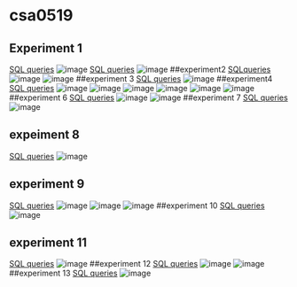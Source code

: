 # csa0519
## Experiment 1
[SQL queries](https://github.com/vamsi050802/csa0519/blob/main/Expr1)
![image](https://user-images.githubusercontent.com/113341779/191198225-ea2a13eb-d76b-4de4-baee-40765e5ba0e7.png)
[SQL queries](https://github.com/vamsi050802/csa0519/blob/main/exp%201)
![image](https://user-images.githubusercontent.com/113341779/191203152-d01a0809-a18c-45ad-8373-452a120fa67e.png)
##experiment2
[SQLqueries](https://github.com/vamsi050802/csa0519/blob/main/exp%202)
![image](https://user-images.githubusercontent.com/113341779/191312301-2faf6b0e-4cba-4c92-8cb4-c339a308b3aa.png)
![image](https://user-images.githubusercontent.com/113341779/191312584-950e7a6b-77b3-4bda-bc2a-3825cb064f06.png)
##experiment 3
[SQL queries](https://github.com/vamsi050802/csa0519/blob/main/exp3)
![image](https://user-images.githubusercontent.com/113341779/191308557-8d3a82af-c69b-40ab-bc72-ec05def75a46.png)
##experiment4
[SQL queries](https://github.com/vamsi050802/csa0519/blob/main/exp4)
![image](https://user-images.githubusercontent.com/113341779/191309554-36cb73fe-8dfe-45e5-a597-e981164ae5c8.png)
![image](https://user-images.githubusercontent.com/113341779/191310460-3aafeabe-6949-4616-bb9d-586fddd71955.png)
![image](https://user-images.githubusercontent.com/113341779/191310519-6d48c272-0860-465f-b4a9-43ce60c48af8.png)
![image](https://user-images.githubusercontent.com/113341779/191310590-cdbc9e23-95b6-4a83-a8e6-8b09fe87312b.png)
![image](https://user-images.githubusercontent.com/113341779/191310681-ffdf7735-995e-4514-a991-dc1062085428.png)
![image](https://user-images.githubusercontent.com/113341779/191310726-4361acad-af4d-4436-a931-23139a6e6a1c.png)
##experiment 6
[SQL queries](https://github.com/vamsi050802/csa0519/blob/main/exp6)
![image](https://user-images.githubusercontent.com/113341779/191310794-77434f47-ec15-4f4c-a7e5-f56cc9dbec98.png)
![image](https://user-images.githubusercontent.com/113341779/191310884-a907fa20-9d22-4707-8a91-38793c2264ce.png)
##experiment 7
[SQL queries](https://github.com/vamsi050802/csa0519/blob/main/exp7)
![image](https://user-images.githubusercontent.com/113341779/191311734-d0d5e9b4-dc68-41a1-bde5-364e59a64189.png)
## expeiment 8
[SQL queries](https://github.com/vamsi050802/csa0519/blob/main/exp8)
![image](https://user-images.githubusercontent.com/113341779/191540503-b335289d-773a-43ed-8b7e-78cb43130f5a.png)
## experiment 9
[SQL queries](https://github.com/vamsi050802/csa0519/blob/main/exp9)
![image](https://user-images.githubusercontent.com/113341779/191541040-7244327f-d50f-4118-83c2-d14563c43788.png)
![image](https://user-images.githubusercontent.com/113341779/191541076-dd69ba5a-f63a-46ac-b6f6-7841abda032c.png)
![image](https://user-images.githubusercontent.com/113341779/191541114-5d93264d-47c6-44f1-a3d9-ad617414c912.png)
##experiment 10
[SQL queries](https://github.com/vamsi050802/csa0519/blob/main/exp10)
![image](https://user-images.githubusercontent.com/113341779/191541326-f1cf4551-dc54-4aec-99bf-06e00259f84a.png)
## experiment 11
[SQL queries](https://github.com/vamsi050802/csa0519/blob/main/exp11)
![image](https://user-images.githubusercontent.com/113341779/191539327-1e478076-117d-48c0-adf6-34bc962771fc.png)
##experiment 12
[SQL queries](https://github.com/vamsi050802/csa0519/blob/main/exp12)
![image](https://user-images.githubusercontent.com/113341779/191542045-3151c185-c963-43de-903b-de5f8a1571e7.png)
![image](https://user-images.githubusercontent.com/113341779/191542100-1b79b879-877d-4b6f-ac58-76b04fecf08a.png)
##experiment 13
[SQL queries](https://github.com/vamsi050802/csa0519/blob/main/exp13)
![image](https://user-images.githubusercontent.com/113341779/191549481-13835ddc-6a1c-4323-afdf-d6eb9ae254f9.png)

